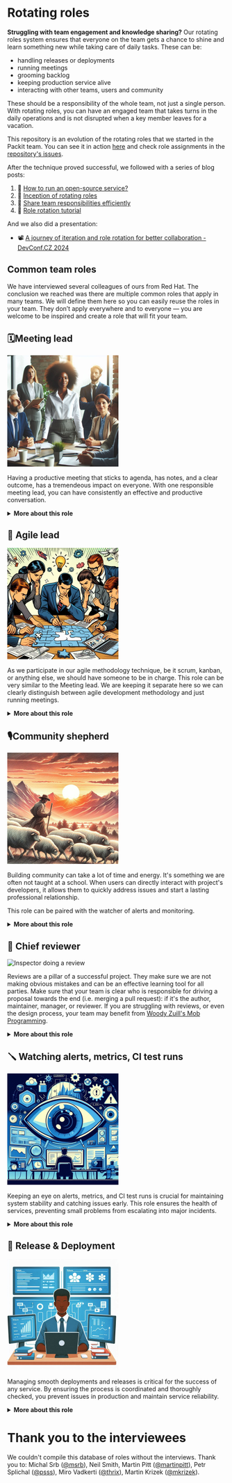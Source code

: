 # Rotating roles

**Struggling with team engagement and knowledge sharing?** Our rotating roles
system ensures that everyone on the team gets a chance to shine and learn
something new while taking care of daily tasks. These can be:

* handling releases or deployments
* running meetings
* grooming backlog
* keeping production service alive
* interacting with other teams, users and community

These should be a responsibility of the whole team, not just a single person.
With rotating roles, you can have an engaged team that takes turns in the daily
operations and is not disrupted when a key member leaves for a vacation.

This repository is an evolution of the rotating roles that we started in the
Packit team. You can see it in action [here](https://github.com/packit/agile)
and check role assignments in the [repository's
issues](https://github.com/packit/agile/issues).

After the technique proved successful, we followed with a series of blog posts:
1. 📄 [How to run an open-source service?](https://medium.com/@laura.barcziova/how-to-run-an-open-source-service-fb3303240e69)
2. 📄 [Inception of rotating roles](https://medium.com/@laura.barcziova/inception-of-rotating-roles-9caf971b3096)
3. 📄 [Share team responsibilities efficiently](https://medium.com/@laura.barcziova/share-team-responsibilities-efficiently-9a202aad7bd0)
4. 📄 [Role rotation tutorial](https://medium.com/@laura.barcziova/role-rotation-tutorial-957ed3545ef2)

And we also did a presentation:
- 📽️ [A journey of iteration and role rotation for better collaboration - DevConf.CZ 2024](https://www.youtube.com/watch?v=y1t7Wd31bL8)


## Common team roles
We have interviewed several colleagues of ours from Red Hat. The conclusion we
reached was there are multiple common roles that apply in many teams. We will
define them here so you can easily reuse the roles in your team. They don’t
apply everywhere and to everyone —  you are welcome to be inspired and create a
role that will fit your team.

## 🗓️Meeting lead

<img src="/img/meeting-lead.jpg" alt="A woman in charge of a meeting" style="max-width: 100%;" width="256">

Having a productive meeting that sticks to agenda, has notes, and a clear
outcome, has a tremendeous impact on everyone. With one responsible meeting
lead, you can have consistently an effective and productive conversation.

<details>
<summary><b>More about this role</b></summary>

### Responsible for
* Moderate agreed-upon team meetings
* Make sure people stay on topic
* Follow meeting agenda - address all points
* Write down action items and make sure the they are assigned
* Make meeting notes or assign someone on the call to write them down

### Why have this role?
* Meetings need moderators, otherwise they succumb to chaos
* Well run meeting is the difference between a complete waste of time and
  effectively coordinating in a group of people

### What can people learn?
* Not everyone likes the attention, so this can be a big step outside of
  comfort zone for many.
* It can be tiring to be in charge of everything all the time. Managers and
  leads can relate. Team members may suddenly feel more empathy and compassion
  once they realize that leading a meeting requires significant effort.

</details>

## 🏃 Agile lead

<img src="/img/agile-lead.jpg" alt="A team working on a problem together" style="max-width: 100%;" width="256">

As we participate in our agile methodology technique, be it scrum, kanban, or
anything else, we should have someone to be in charge. This role can be very
similar to the Meeting lead. We are keeping it separate here so we can clearly
distinguish between agile development methodology and just running meetings.

<details>
<summary><b>More about this role</b></summary>

### Responsible for
* The team sticks to all the agile ceremonies as they are defined.
* Coordinate with the meeting lead or be one.
* Make sure everyone has the capacity to work on their tasks.
* Assist people who are struggling in their assignments.
* Volunteer if possible for i.e. research, testing, or reaching out to
  different teams if needed.
* Celebrate success with the team.

### Why have this role?
* It could become chaotic without an agile lead.
* Every team is different and some can benefit a lot from getting the guidance.

### What can people learn?
* The responsibility to be in charge of the team's current agile iteration
  (such as scrum sprint, or a kanban cycle).
* It is an important experience for junior members of the team to be the lead.

</details>

## 🎙️Community shepherd

<img src="/img/shepherd.jpg" alt="Shepherd herding sheep in the mountains" style="max-width: 100%;" width="256">

Building community can take a lot of time and energy. It's something we are
often not taught at a school. When users can directly interact with project's
developers, it allows them to quickly address issues and start a lasting
professional relationship.

This role can be paired with the watcher of alerts and monitoring.

<details>
<summary><b>More about this role</b></summary>

### Responsible for
* Pay attention to questions and comments from your community in your chat
rooms, issue trackers, mailing lists, social media.
* Bring user's pain points back to the team and make sure they are triaged and prioritized.
* Suggest improvements based on the feedback.
* Lead community meetings.

### Why have this role?
* Your users will stay, when you listen to them.
* Close relationship between project members and users or customers can be a key to success.

### What can people learn?
* See how people use your team's solutions.
* Improve social skills and step out of the comfort zone.
* Expand your professional network and become more visible.

</details>

## 🔭 Chief reviewer

<img src="/img/reviewer.jpg" alt="Inspector doing a review" style="max-width: 100%;" width="256">

Reviews are a pillar of a successful project. They make sure we are not making
obvious mistakes and can be an effective learning tool for all parties. Make
sure that your team is clear who is responsible for driving a proposal towards
the end (i.e. merging a pull request): if it's the author, maintainer, manager,
or reviewer. If you are struggling with reviews, or even the design process,
your team may benefit from [Woody Zuill's Mob
Programming](https://woodyzuill.com/2024/02/software-teaming-mob-programming/).

<details>
<summary><b>More about this role</b></summary>

### Responsible for
* Provide reviews in project’s git repositories, design documents, email drafts
  or external communication before it’s sent out.
* If a proposal is unclear, don’t be afraid to set up a 1:1 time with the
  author of the pull request or a document to be on the same page.
* Try the proposed solution in practice so you can provide hands-on feedback
before it's released.

### Why have this role?
* Reviews can be an unpopular activity. Good review is really hard, takes a lot
  of time and requires empathy so that none of the sides get offended. It's an
  important skill we all should train.
* Good review culture in a project helps you build amazing solutions.
* Collaboration in teams without reviews leads to silos - knowledge and
  expertise will be accumulated in people who make solutions.

### What can people learn?
* Be amazing reviewers. This is immensely important to junior team members.
* Become better coders, analysts, researchers.
* Better knowledge about the code base to be able to review the changes.

</details>

## 🪛 Watching alerts, metrics, CI test runs

<img src="/img/monitoring.jpeg" alt="Monitoring the service" style="max-width: 100%;" width="256">

Keeping an eye on alerts, metrics, and CI test runs is crucial for maintaining system stability and 
catching issues early. This role ensures the health of services, 
preventing small problems from escalating into major incidents.

<details>
<summary><b>More about this role</b></summary>

### Responsible for
* Monitor system alerts and respond to any critical issues that arise.
* Keep track of key metrics (e.g. load, response times) to ensure systems are functioning 
within acceptable limits.
* Regularly check the results of CI test runs to catch external outages.
* Investigate and communicate the cause of any alerts or failing CI to the team.
* Document recurring issues and propose improvements to prevent future problems. 
* Ensure that any necessary escalations are communicated to the users (e.g. via status page).

### Why have this role?
* Without active monitoring, issues can go unnoticed until they become critical, impacting service 
uptime and user experience.
* Proactive monitoring and addressing issues early helps service health and prevents disruptions.

### What can people learn?
* Gain experience with monitoring tools and CI. 
* Learn how to troubleshoot alerts and CI failures. 
* Build problem-solving and critical-thinking skills.

</details>

## 🚀 Release & Deployment 

<img src="/img/release.jpeg" alt="Person in charge of releases and deployments" style="max-width: 100%;" width="256">

Managing smooth deployments and releases is critical for the success of any service. 
By ensuring the process is coordinated and thoroughly checked, you prevent issues
in production and maintain service reliability.

<details>
<summary><b>More about this role</b></summary>

### Responsible for
* Coordinate with the team to confirm whether deploying new changes is safe.
* Follow established instructions to carry out the new deployment.
* Capture shortcomings in any of the steps.
* Monitoring the outcome for any new issues.
* If your product ships as packages, manage the release process.
* Communicate release notes and any deployment impacts to users.
* Propose improvements to the release and deployment process.

### Why have this role?
* Deployments and releases can introduce risks. Without a structured approach, issues may slip into production.
* Having one person responsible ensures clear accountability and coordination.
* This role prevents disruption by ensuring deployments are carefully planned and executed.

### What can people learn?
* Gain a deeper understanding of the deployment process.
* Experience the challenge of handling releases under pressure, 
building problem-solving and decision-making skills.

</details>

# Thank you to the interviewees

We couldn't compile this database of roles without the interviews. Thank you
to: Michal Srb ([@msrb](https://github.com/msrb)), Neil Smith, Martin Pitt
([@martinpitt](https://github.com/martinpitt)), Petr Splichal
([@psss](https://github.com/psss)), Miro Vadkerti
([@thrix](https://github.com/thrix)), Martin Krizek
([@mkrizek](https://github.com/mkrizek)).
